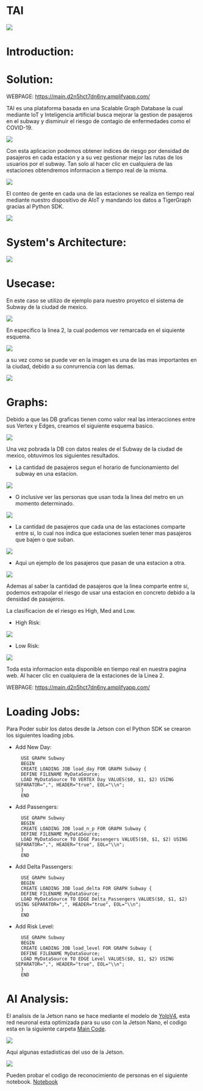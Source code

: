 # TAI

<img src="./Images/tai.png">

# Introduction:

# Solution:

WEBPAGE: https://main.d2n5hct7dn6ny.amplifyapp.com/

TAI es una plataforma basada en una Scalable Graph Database la cual mediante IoT y Inteligencia artificial busca mejorar la gestion de pasajeros en el subway y disminuir el riesgo de contagio de enfermedades como el COVID-19.

<img src="./Images/subway2.png">

Con esta aplicacion podemos obtener indices de riesgo por densidad de pasajeros en cada estacion y a su vez gestionar mejor las rutas de los usuarios por el subway. Tan solo al hacer clic en cualquiera de las estaciones obtendremos informacion a tiempo real de la misma.

<img src="./Images/info.png">

El conteo de gente en cada una de las estaciones se realiza en tiempo real mediante nuestro dispositivo de AIoT y mandando los datos a TigerGraph gracias al Python SDK.

<img src="./Images/gif.gif">

# System's Architecture:

<img src="./Images/Tiger.drawio.png">

# Usecase:

En este caso se utilizo de ejemplo para nuestro proyetco el sistema de Subway de la ciudad de mexico.

<img src="./Images/subway.png">

En especifico la linea 2, la cual podemos ver remarcada en el siquiente esquema.

<img src="./Images/subwayLine2.png">

a su vez como se puede ver en la imagen es una de las mas importantes en la ciudad, debido a su conrurrencia con las demas.

<img src="./Images/subwayLine2cut.png">

# Graphs:

Debido a que las DB graficas tienen como valor real las interacciones entre sus Vertex y Edges, creamos el siguiente esquema basico.

<img src="./Images/base.png">

Una vez pobrada la DB con datos reales de el Subway de la ciudad de mexico, obtuvimos los siguientes resultados.

- La cantidad de pasajeros segun el horario de funcionamiento del subway en una estacion.

<img src="./Images/Morning.png">

- O inclusive ver las personas que usan toda la linea del metro en un momento determinado.

<img src="./Images/Day.png">

- La cantidad de pasajeros que cada una de las estaciones comparte entre si, lo cual nos indica que estaciones suelen tener mas pasajeros que bajen o que suban.

<img src="./Images/SubwayPath.png">

- Aqui un ejemplo de los pasajeros que pasan de una estacion a otra.

<img src="./Images/Delta.png">

Ademas al saber la cantidad de pasajeros que la linea comparte entre si, podemos extrapolar el riesgo de usar una estacion en concreto debido a la densidad de pasajeros. 

La clasificacion de el riesgo es High, Med and Low.

- High Risk:
<img src="./Images/high.png">

- Low Risk:
<img src="./Images/LowRisk.png">

Toda esta informacion esta disponible en tiempo real en nuestra pagina web. Al hacer clic en cualquiera de la estaciones de la Linea 2.

WEBPAGE: https://main.d2n5hct7dn6ny.amplifyapp.com/

# Loading Jobs:

Para Poder subir los datos desde la Jetson con el Python SDK se crearon los siguientes loading jobs.

- Add New Day:

        USE GRAPH Subway
        BEGIN
        CREATE LOADING JOB load_day FOR GRAPH Subway {
        DEFINE FILENAME MyDataSource;
        LOAD MyDataSource TO VERTEX Day VALUES($0, $1, $2) USING SEPARATOR=",", HEADER="true", EOL="\\n";
        }
        END

- Add Passengers:

        USE GRAPH Subway
        BEGIN
        CREATE LOADING JOB load_n_p FOR GRAPH Subway {
        DEFINE FILENAME MyDataSource;
        LOAD MyDataSource TO EDGE Passengers VALUES($0, $1, $2) USING SEPARATOR=",", HEADER="true", EOL="\\n";
        }
        END

- Add Delta Passengers:

        USE GRAPH Subway
        BEGIN
        CREATE LOADING JOB load_delta FOR GRAPH Subway {
        DEFINE FILENAME MyDataSource;
        LOAD MyDataSource TO EDGE Delta_Passengers VALUES($0, $1, $2) USING SEPARATOR=",", HEADER="true", EOL="\\n";
        }
        END

- Add Risk Level:

        USE GRAPH Subway
        BEGIN
        CREATE LOADING JOB load_level FOR GRAPH Subway {
        DEFINE FILENAME MyDataSource;
        LOAD MyDataSource TO EDGE Level VALUES($0, $1, $2) USING SEPARATOR=",", HEADER="true", EOL="\\n";
        }
        END

# AI Analysis:

El analisis de la Jetson nano se hace mediante el modelo de [YoloV4](https://pjreddie.com/darknet/yolo/), esta red neuronal esta optimizada para su uso con la Jetson Nano, el codigo esta en la siguiente carpeta [Main Code](./Jetson%20Nano/Main%20Code/). 

<img src="./Images/gif.gif">

Aqui algunas estadisticas del uso de la Jetson.

<img src="./Images/stats.png">

Pueden probar el codigo de reconocimiento de personas en el siguiente notebook.
[Notebook](./Jetson%20Nano/Test/YoloV4.ipynb)